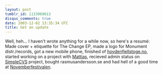 ```yaml
---
layout: post
tumblr_id: 1133069613
disqus_comments: true
date: 2003-12-02 13:35:34 UTC
title: Get an update
---
```


Well, heh... I haven't wrote anything for a while now, so here's a resumé: Made cover + etiquette for The Change EP, made a logo for Monument distr./records, got a new mobile phone, finished of <a href="http://hovdenfjellstoge.no/" target="_blank">hovdenfjellstoge.no</a>, started working on a project with <a href="http://www.arrelid.com/" target="_blank">Mattias</a>, recieved admin status on <a href="http://simplecvs.sourceforge.net/" target="_blank">SimpleCVS</a> project, bought rasmusandersson.se and had hell of a good time at <a href="http://www.novemberfestivalen.nu/" target="_blank">Novemberfestivalen</a>.
